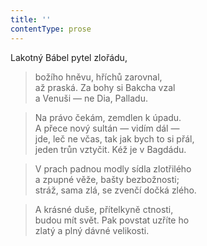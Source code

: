 ```yaml
---
title: ''
contentType: prose
---
```


Lakotný Bábel pytel zlořádu,

> božího hněvu, hříchů zarovnal,  
> až praská. Za bohy si Bakcha vzal  
> a Venuši — ne Dia, Palladu.

> Na právo čekám, zemdlen k úpadu.  
> A přece nový sultán — vidím dál —  
> jde, leč ne včas, tak jak bych to si přál,  
> jeden trůn vztyčit. Kéž je v Bagdádu.

> V prach padnou modly sídla zlotřilého  
> a zpupné věže, bašty bezbožnosti;  
> stráž, sama zlá, se zvenčí dočká zlého.

> A krásné duše, přítelkyně ctnosti,  
> budou mít svět. Pak povstat uzříte ho  
> zlatý a plný dávné velikosti.
